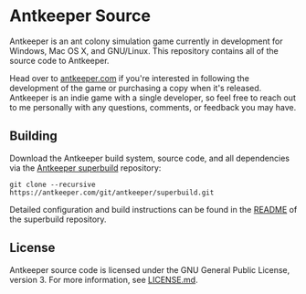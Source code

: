 # Antkeeper Source

Antkeeper is an ant colony simulation game currently in development for Windows, Mac OS X, and GNU/Linux. This repository contains all of the source code to Antkeeper.

Head over to [antkeeper.com](https://antkeeper.com/) if you're interested in following the development of the game or purchasing a copy when it's released. Antkeeper is an indie game with a single developer, so feel free to reach out to me personally with any questions, comments, or feedback you may have.

## Building

Download the Antkeeper build system, source code, and all dependencies via the [Antkeeper superbuild](https://antkeeper.com/git/antkeeper/superbuild) repository:

	git clone --recursive https://antkeeper.com/git/antkeeper/superbuild.git

Detailed configuration and build instructions can be found in the [README](https://antkeeper.com/git/antkeeper/superbuild/src/branch/master/README.md) of the superbuild repository.

## License

Antkeeper source code is licensed under the GNU General Public License, version 3. For more information, see [LICENSE.md](./LICENSE.md).
